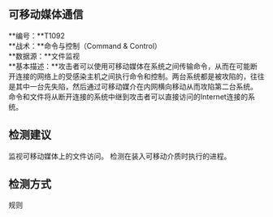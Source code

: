 ## 可移动媒体通信  
**编号：**T1092  
**战术：**命令与控制（Command & Control）  
**数据源：**文件监视  
**基本描述：**攻击者可以使用可移动媒体在系统之间传输命令，从而在可能断开连接的网络上的受感染主机之间执行命令和控制。两台系统都是被攻陷的，往往是其中一台先失陷，然后通过可移动媒介在内网横向移动从而攻陷第二台系统。
命令和文件将从断开连接的系统中继到攻击者可以直接访问的Internet连接的系统。  
## 检测建议  
监视可移动媒体上的文件访问。
检测在装入可移动介质时执行的进程。  
## 检测方式  
规则